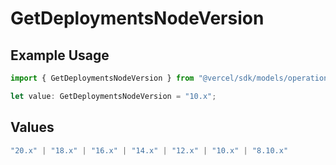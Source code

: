 # GetDeploymentsNodeVersion

## Example Usage

```typescript
import { GetDeploymentsNodeVersion } from "@vercel/sdk/models/operations";

let value: GetDeploymentsNodeVersion = "10.x";
```

## Values

```typescript
"20.x" | "18.x" | "16.x" | "14.x" | "12.x" | "10.x" | "8.10.x"
```